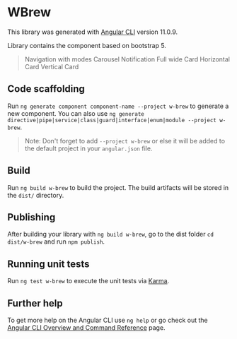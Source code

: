 # WBrew

This library was generated with [Angular CLI](https://github.com/angular/angular-cli) version 11.0.9.

Library contains the component based on bootstrap 5. 

> Navigation with modes
> Carousel
> Notification
> Full wide Card
> Horizontal Card
> Vertical Card

## Code scaffolding

Run `ng generate component component-name --project w-brew` to generate a new component. You can also use `ng generate directive|pipe|service|class|guard|interface|enum|module --project w-brew`.
> Note: Don't forget to add `--project w-brew` or else it will be added to the default project in your `angular.json` file. 

## Build

Run `ng build w-brew` to build the project. The build artifacts will be stored in the `dist/` directory.

## Publishing

After building your library with `ng build w-brew`, go to the dist folder `cd dist/w-brew` and run `npm publish`.

## Running unit tests

Run `ng test w-brew` to execute the unit tests via [Karma](https://karma-runner.github.io).

## Further help

To get more help on the Angular CLI use `ng help` or go check out the [Angular CLI Overview and Command Reference](https://angular.io/cli) page.
